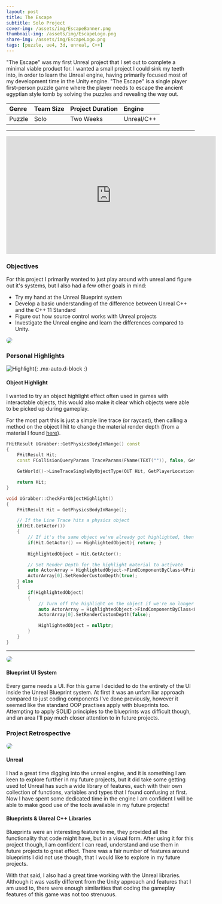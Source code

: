 ```yaml
---
layout: post
title: The Escape
subtitle: Solo Project
cover-img: /assets/img/EscapeBanner.png
thumbnail-img: /assets/img/EscapeLogo.png
share-img: /assets/img/EscapeLogo.png
tags: [puzzle, ue4, 3d, unreal, C++]
---
```


"The Escape" was my first Unreal project that I set out to complete a minimal viable product for. I wanted a small project I could sink my teeth into, in order to learn the Unreal engine, having primarily focused most of my development time in the Unity engine. "The Escape" is a single player first-person puzzle game where the player needs to escape the ancient egyptian style tomb by solving the puzzles and revealing the way out.

| Genre | Team Size | Project Duration | Engine |
| :---- |:--------- | :----------- | :----- |
| Puzzle | Solo | Two Weeks | Unreal/C++ |

<hr class="medium">
<iframe width="560" height="315" src="https://www.youtube.com/embed/hENlxnZeH9A" title="YouTube video player" frameborder="0" allow="accelerometer; autoplay; clipboard-write; encrypted-media; gyroscope; picture-in-picture" allowfullscreen class="mx-auto d-block"></iframe>

### Objectives

For this project I primarily wanted to just play around with unreal and figure out it's systems, but I also had a few other goals in mind:

* Try my hand at the Unreal Blueprint system
* Develop a basic understanding of the difference between Unreal C++ and the C++ 11 Standard
* Figure out how source control works with Unreal projects
* Investigate the Unreal engine and learn the differences compared to Unity.

<img class="mx-auto d-block" src="/assets/img/Escape1.png" style="border-radius: 50%;" />

### Personal Highlights

![Highlight](/assets/img/EscapeHighlight.gif){: .mx-auto.d-block :}

#### Object Highlight

I wanted to try an object highlight effect often used in games with interactable objects, this would also make it clear which objects were able to be picked up during gameplay. 

For the most part this is just a simple line trace (or raycast), then calling a method on the object I hit to change the material render depth (from a material I found [here](http://www.michalorzelek.com/blog/tutorial-creating-outline-effect-around-objects/)).
```cpp
FHitResult UGrabber::GetPhysicsBodyInRange() const
{
	FHitResult Hit;
	const FCollisionQueryParams TraceParams(FName(TEXT("")), false, GetOwner());

	GetWorld()->LineTraceSingleByObjectType(OUT Hit, GetPlayerLocation(), GetRayEndpoint(), FCollisionObjectQueryParams(ECollisionChannel::ECC_PhysicsBody), TraceParams);

	return Hit;
}

void UGrabber::CheckForObjectHighlight()
{
	FHitResult Hit = GetPhysicsBodyInRange();

	// If the Line Trace hits a physics object
	if(Hit.GetActor())
	{
		// If it's the same object we've already got highlighted, then return
		if(Hit.GetActor() == HighlightedObject){ return; }
		
		HighlightedObject = Hit.GetActor();

		// Set Render Depth for the highlight material to activate
		auto ActorArray = HighlightedObject->FindComponentByClass<UPrimitiveComponent>();
		ActorArray[0].SetRenderCustomDepth(true);
	} else
	{
		if(HighlightedObject)
		{
			// Turn off the highlight on the object if we're no longer hovering over it
			auto ActorArray = HighlightedObject->FindComponentByClass<UPrimitiveComponent>();
			ActorArray[0].SetRenderCustomDepth(false);

			HighlightedObject = nullptr;
		}
	}
}
```


<hr class="medium">
<img class="mx-auto d-block" src="/assets/img/Escape_Blueprints.png" style="border-radius: 50%;" />

#### Blueprint UI System

Every game needs a UI. For this game I decided to do the entirety of the UI inside the Unreal Blueprint system. At first it was an unfamiliar approach compared to just coding components I've done previously, however it seemed like the standard OOP practises apply with blueprints too. Attempting to apply SOLID principles to the blueprints was difficult though, and an area I'll pay much closer attention to in future projects.

### Project Retrospective

<img class="mx-auto d-block" src="/assets/img/Escape3.png" style="border-radius: 50%;" />

#### Unreal

I had a great time digging into the unreal engine, and it is something I am keen to explore further in my future projects, but it did take some getting used to! Unreal has such a wide library of features, each with their own collection of functions, variables and types that I found confusing at first. Now I have spent some dedicated time in the engine I am confident I will be able to make good use of the tools available in my future projects!

#### Blueprints & Unreal C++ Libraries

Blueprints were an interesting feature to me, they provided all the functionality that code might have, but in a visual form. After using it for this project though, I am confident I can read, understand and use them in future projects to great effect. There was a fair number of features around blueprints I did not use though, that I would like to explore in my future projects.

With that said, I also had a great time working with the Unreal libraries. Although it was vastly different from the Unity approach and features that I am used to, there were enough similarities that coding the gameplay features of this game was not too strenuous.


